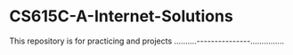 # CS615C-A-Internet-Solutions
This repository is for practicing and projects 
..........---------------...............
